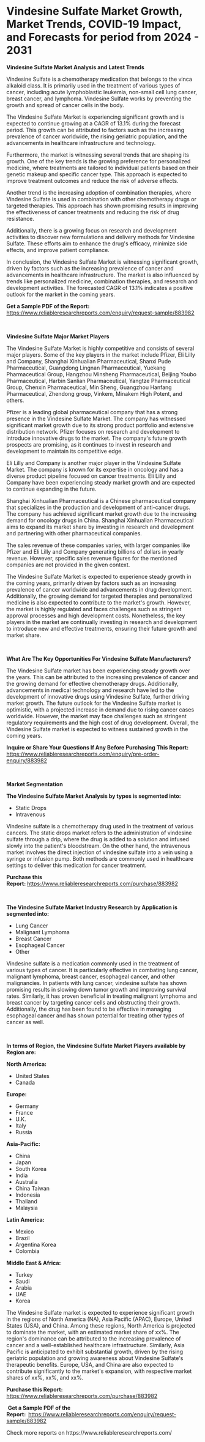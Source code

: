 <p><h1>Vindesine Sulfate Market Growth, Market Trends, COVID-19 Impact, and Forecasts for period from 2024 - 2031</h1></p><p><strong>Vindesine Sulfate Market Analysis and Latest Trends</strong></p>
<p><p>Vindesine Sulfate is a chemotherapy medication that belongs to the vinca alkaloid class. It is primarily used in the treatment of various types of cancer, including acute lymphoblastic leukemia, non-small cell lung cancer, breast cancer, and lymphoma. Vindesine Sulfate works by preventing the growth and spread of cancer cells in the body.</p><p>The Vindesine Sulfate Market is experiencing significant growth and is expected to continue growing at a CAGR of 13.1% during the forecast period. This growth can be attributed to factors such as the increasing prevalence of cancer worldwide, the rising geriatric population, and the advancements in healthcare infrastructure and technology.</p><p>Furthermore, the market is witnessing several trends that are shaping its growth. One of the key trends is the growing preference for personalized medicine, where treatments are tailored to individual patients based on their genetic makeup and specific cancer type. This approach is expected to improve treatment outcomes and reduce the risk of adverse effects.</p><p>Another trend is the increasing adoption of combination therapies, where Vindesine Sulfate is used in combination with other chemotherapy drugs or targeted therapies. This approach has shown promising results in improving the effectiveness of cancer treatments and reducing the risk of drug resistance.</p><p>Additionally, there is a growing focus on research and development activities to discover new formulations and delivery methods for Vindesine Sulfate. These efforts aim to enhance the drug's efficacy, minimize side effects, and improve patient compliance.</p><p>In conclusion, the Vindesine Sulfate Market is witnessing significant growth, driven by factors such as the increasing prevalence of cancer and advancements in healthcare infrastructure. The market is also influenced by trends like personalized medicine, combination therapies, and research and development activities. The forecasted CAGR of 13.1% indicates a positive outlook for the market in the coming years.</p></p>
<p><strong>Get a Sample PDF of the Report:&nbsp;</strong> <a href="https://www.reliableresearchreports.com/enquiry/request-sample/883982">https://www.reliableresearchreports.com/enquiry/request-sample/883982</a></p>
<p>&nbsp;</p>
<p><strong>Vindesine Sulfate Major Market Players</strong></p>
<p><p>The Vindesine Sulfate Market is highly competitive and consists of several major players. Some of the key players in the market include Pfizer, Eli Lilly and Company, Shanghai Xinhualian Pharmaceutical, Shanxi Pude Pharmaceutical, Guangdong Lingnan Pharmaceutical, Yuekang Pharmaceutical Group, Hangzhou Minsheng Pharmaceutical, Beijing Youbo Pharmaceutical, Harbin Sanlian Pharmaceutical, Yangtze Pharmaceutical Group, Chenxin Pharmaceutical, Min Sheng, Guangzhou Hanfang Pharmaceutical, Zhendong group, Vinkem, Minakem High Potent, and others.</p><p>Pfizer is a leading global pharmaceutical company that has a strong presence in the Vindesine Sulfate Market. The company has witnessed significant market growth due to its strong product portfolio and extensive distribution network. Pfizer focuses on research and development to introduce innovative drugs to the market. The company's future growth prospects are promising, as it continues to invest in research and development to maintain its competitive edge.</p><p>Eli Lilly and Company is another major player in the Vindesine Sulfate Market. The company is known for its expertise in oncology and has a diverse product pipeline focused on cancer treatments. Eli Lilly and Company have been experiencing steady market growth and are expected to continue expanding in the future.</p><p>Shanghai Xinhualian Pharmaceutical is a Chinese pharmaceutical company that specializes in the production and development of anti-cancer drugs. The company has achieved significant market growth due to the increasing demand for oncology drugs in China. Shanghai Xinhualian Pharmaceutical aims to expand its market share by investing in research and development and partnering with other pharmaceutical companies.</p><p>The sales revenue of these companies varies, with larger companies like Pfizer and Eli Lilly and Company generating billions of dollars in yearly revenue. However, specific sales revenue figures for the mentioned companies are not provided in the given context.</p><p>The Vindesine Sulfate Market is expected to experience steady growth in the coming years, primarily driven by factors such as an increasing prevalence of cancer worldwide and advancements in drug development. Additionally, the growing demand for targeted therapies and personalized medicine is also expected to contribute to the market's growth. However, the market is highly regulated and faces challenges such as stringent approval processes and high development costs. Nonetheless, the key players in the market are continually investing in research and development to introduce new and effective treatments, ensuring their future growth and market share.</p></p>
<p>&nbsp;</p>
<p><strong>What Are The Key Opportunities For Vindesine Sulfate Manufacturers?</strong></p>
<p><p>The Vindesine Sulfate market has been experiencing steady growth over the years. This can be attributed to the increasing prevalence of cancer and the growing demand for effective chemotherapy drugs. Additionally, advancements in medical technology and research have led to the development of innovative drugs using Vindesine Sulfate, further driving market growth. The future outlook for the Vindesine Sulfate market is optimistic, with a projected increase in demand due to rising cancer cases worldwide. However, the market may face challenges such as stringent regulatory requirements and the high cost of drug development. Overall, the Vindesine Sulfate market is expected to witness sustained growth in the coming years.</p></p>
<p><strong>Inquire or Share Your Questions If Any Before Purchasing This Report:</strong> <a href="https://www.reliableresearchreports.com/enquiry/pre-order-enquiry/883982">https://www.reliableresearchreports.com/enquiry/pre-order-enquiry/883982</a></p>
<p>&nbsp;</p>
<p><strong>Market Segmentation</strong></p>
<p><strong>The Vindesine Sulfate Market Analysis by types is segmented into:</strong></p>
<p><ul><li>Static Drops</li><li>Intravenous</li></ul></p>
<p><p>Vindesine sulfate is a chemotherapy drug used in the treatment of various cancers. The static drops market refers to the administration of vindesine sulfate through a drip, where the drug is added to a solution and infused slowly into the patient's bloodstream. On the other hand, the intravenous market involves the direct injection of vindesine sulfate into a vein using a syringe or infusion pump. Both methods are commonly used in healthcare settings to deliver this medication for cancer treatment.</p></p>
<p><strong>Purchase this Report:&nbsp;</strong><a href="https://www.reliableresearchreports.com/purchase/883982">https://www.reliableresearchreports.com/purchase/883982</a></p>
<p>&nbsp;</p>
<p><strong>The Vindesine Sulfate Market Industry Research by Application is segmented into:</strong></p>
<p><ul><li>Lung Cancer</li><li>Malignant Lymphoma</li><li>Breast Cancer</li><li>Esophageal Cancer</li><li>Other</li></ul></p>
<p><p>Vindesine sulfate is a medication commonly used in the treatment of various types of cancer. It is particularly effective in combating lung cancer, malignant lymphoma, breast cancer, esophageal cancer, and other malignancies. In patients with lung cancer, vindesine sulfate has shown promising results in slowing down tumor growth and improving survival rates. Similarly, it has proven beneficial in treating malignant lymphoma and breast cancer by targeting cancer cells and obstructing their growth. Additionally, the drug has been found to be effective in managing esophageal cancer and has shown potential for treating other types of cancer as well.</p></p>
<p>&nbsp;</p>
<p><strong>In terms of Region, the Vindesine Sulfate Market Players available by Region are:</strong></p>
<p>
    <p> <strong> North America: </strong>
        <ul>
            <li>United States</li>
            <li>Canada</li>
        </ul>
        </p> 
    <p> <strong> Europe: </strong>
        <ul>
            <li>Germany</li>
            <li>France</li>
            <li>U.K.</li>
            <li>Italy</li>
            <li>Russia</li>
        </ul>
        </p> 
    <p> <strong> Asia-Pacific: </strong>
        <ul>
            <li>China</li>
            <li>Japan</li>
            <li>South Korea</li>
            <li>India</li>
            <li>Australia</li>
            <li>China Taiwan</li>
            <li>Indonesia</li>
            <li>Thailand</li>
            <li>Malaysia</li>
        </ul>
        </p> 
    <p> <strong> Latin America: </strong>
        <ul>
            <li>Mexico</li>
            <li>Brazil</li>
            <li>Argentina Korea</li>
            <li>Colombia</li>
        </ul>
        </p> 
    <p> <strong> Middle East & Africa: </strong>
        <ul>
            <li>Turkey</li>
            <li>Saudi</li>
            <li>Arabia</li>
            <li>UAE</li>
            <li>Korea</li>
        </ul>
    </p>
    </p>
<p><p>The Vindesine Sulfate market is expected to experience significant growth in the regions of North America (NA), Asia Pacific (APAC), Europe, United States (USA), and China. Among these regions, North America is projected to dominate the market, with an estimated market share of xx%. The region's dominance can be attributed to the increasing prevalence of cancer and a well-established healthcare infrastructure. Similarly, Asia Pacific is anticipated to exhibit substantial growth, driven by the rising geriatric population and growing awareness about Vindesine Sulfate's therapeutic benefits. Europe, USA, and China are also expected to contribute significantly to the market's expansion, with respective market shares of xx%, xx%, and xx%.</p></p>
<p><strong>Purchase this Report: </strong><a href="https://www.reliableresearchreports.com/purchase/883982">https://www.reliableresearchreports.com/purchase/883982</a></p>
<p>&nbsp;<strong>Get a Sample PDF of the Report:&nbsp;&nbsp;</strong><a href="https://www.reliableresearchreports.com/enquiry/request-sample/883982">https://www.reliableresearchreports.com/enquiry/request-sample/883982</a></p>
<p><strong></strong></p>
<p>Check more reports on https://www.reliableresearchreports.com/</p>